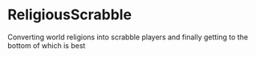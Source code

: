 # ReligiousScrabble
Converting world religions into scrabble players and finally getting to the bottom of which is best
